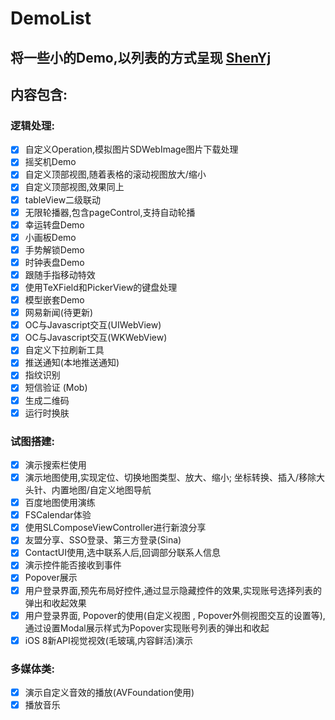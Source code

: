 # DemoList

## 将一些小的Demo,以列表的方式呈现 [ShenYj](https://github.com/ShenYj)

## 内容包含:

### 逻辑处理:
- [X] 自定义Operation,模拟图片SDWebImage图片下载处理
- [X] 摇奖机Demo
- [X] 自定义顶部视图,随着表格的滚动视图放大/缩小
- [X] 自定义顶部视图,效果同上
- [X] tableView二级联动
- [X] 无限轮播器,包含pageControl,支持自动轮播
- [X] 幸运转盘Demo
- [X] 小画板Demo
- [X] 手势解锁Demo
- [X] 时钟表盘Demo
- [X] 跟随手指移动特效
- [X] 使用TeXField和PickerView的键盘处理
- [X] 模型嵌套Demo
- [X] 网易新闻(待更新)
- [X] OC与Javascript交互(UIWebView)
- [X] OC与Javascript交互(WKWebView)
- [X] 自定义下拉刷新工具
- [X] 推送通知(本地推送通知)
- [X] 指纹识别
- [X] 短信验证 (Mob)
- [X] 生成二维码
- [X] 运行时换肤

### 试图搭建:
- [X] 演示搜索栏使用
- [X] 演示地图使用,实现定位、切换地图类型、放大、缩小; 坐标转换、插入/移除大头针、内置地图/自定义地图导航
- [X] 百度地图使用演练
- [X] FSCalendar体验
- [X] 使用SLComposeViewController进行新浪分享
- [X] 友盟分享、SSO登录、第三方登录(Sina)
- [X] ContactUI使用,选中联系人后,回调部分联系人信息
- [X] 演示控件能否接收到事件
- [X] Popover展示
- [X] 用户登录界面,预先布局好控件,通过显示隐藏控件的效果,实现账号选择列表的弹出和收起效果
- [X] 用户登录界面, Popover的使用(自定义视图 , Popover外侧视图交互的设置等),通过设置Modal展示样式为Popover实现账号列表的弹出和收起
- [X] iOS 8新API视觉视效(毛玻璃,内容鲜活)演示

### 多媒体类:
- [X] 演示自定义音效的播放(AVFoundation使用)
- [X] 播放音乐
